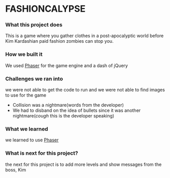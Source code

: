 # FASHIONCALYPSE

### What this project does
This is a game where you gather clothes in a post-apocalyptic world before 
Kim Kardashian paid fashion zombies can stop you.


### How we built it
We used [Phaser](http://phaser.io) for the game engine and a dash of jQuery


### Challenges we ran into
we were not able to get the code to run and we were not able to find images to use for the game
* Collision was a nightmare(words from the developer)
* We had to disband on the idea of bullets since it was another nightmare(*cough* this is the developer speaking)


### What we learned
we learned to use [Phaser](http://phaser.io) 


### What is next for this project?
the next for this project is to add more levels and show messages from the boss, Kim 
